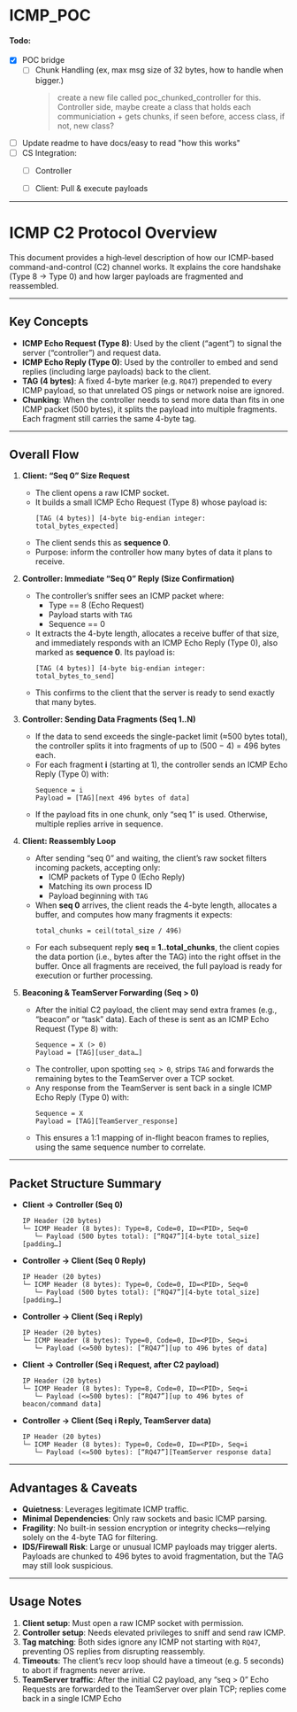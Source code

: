 # ICMP_POC

#### Todo:

 - [X] POC bridge
    - [ ] Chunk Handling (ex, max msg size of 32 bytes, how to handle when bigger.)
        > create a new file called poc_chunked_controller for this.
        Controller side, maybe create a class that holds each communiciation + gets chunks, if seen before, access class, if not, new class?

 - [ ] Update readme to have docs/easy to read "how this works"
 - [ ] CS Integration:
    - [ ] Controller
    - [ ] Client:
        Pull & execute payloads


---
# ICMP C2 Protocol Overview

This document provides a high‐level description of how our ICMP-based command-and-control (C2) channel works. It explains the core handshake (Type 8 → Type 0) and how larger payloads are fragmented and reassembled.

---

## Key Concepts

- **ICMP Echo Request (Type 8)**: Used by the client (“agent”) to signal the server (“controller”) and request data.
- **ICMP Echo Reply (Type 0)**: Used by the controller to embed and send replies (including large payloads) back to the client.
- **TAG (4 bytes)**: A fixed 4-byte marker (e.g. `RQ47`) prepended to every ICMP payload, so that unrelated OS pings or network noise are ignored.
- **Chunking**: When the controller needs to send more data than fits in one ICMP packet (500 bytes), it splits the payload into multiple fragments. Each fragment still carries the same 4-byte tag.

---

## Overall Flow

1. **Client: “Seq 0” Size Request**  
   - The client opens a raw ICMP socket.  
   - It builds a small ICMP Echo Request (Type 8) whose payload is:  
     ```
     [TAG (4 bytes)] [4-byte big-endian integer: total_bytes_expected]
     ```  
   - The client sends this as **sequence 0**.  
   - Purpose: inform the controller how many bytes of data it plans to receive.

2. **Controller: Immediate “Seq 0” Reply (Size Confirmation)**  
   - The controller’s sniffer sees an ICMP packet where:  
     - Type == 8 (Echo Request)  
     - Payload starts with `TAG`  
     - Sequence == 0  
   - It extracts the 4-byte length, allocates a receive buffer of that size, and immediately responds with an ICMP Echo Reply (Type 0), also marked as **sequence 0**. Its payload is:  
     ```
     [TAG (4 bytes)] [4-byte big-endian integer: total_bytes_to_send]
     ```  
   - This confirms to the client that the server is ready to send exactly that many bytes.

3. **Controller: Sending Data Fragments (Seq 1..N)**  
   - If the data to send exceeds the single-packet limit (≈500 bytes total), the controller splits it into fragments of up to (500 − 4) = 496 bytes each.  
   - For each fragment **i** (starting at 1), the controller sends an ICMP Echo Reply (Type 0) with:  
     ```
     Sequence = i  
     Payload = [TAG][next 496 bytes of data]
     ```  
   - If the payload fits in one chunk, only “seq 1” is used. Otherwise, multiple replies arrive in sequence.

4. **Client: Reassembly Loop**  
   - After sending “seq 0” and waiting, the client’s raw socket filters incoming packets, accepting only:  
     - ICMP packets of Type 0 (Echo Reply)  
     - Matching its own process ID  
     - Payload beginning with `TAG`  
   - When **seq 0** arrives, the client reads the 4-byte length, allocates a buffer, and computes how many fragments it expects:  
     ```
     total_chunks = ceil(total_size / 496)
     ```  
   - For each subsequent reply **seq = 1..total_chunks**, the client copies the data portion (i.e., bytes after the TAG) into the right offset in the buffer. Once all fragments are received, the full payload is ready for execution or further processing.

5. **Beaconing & TeamServer Forwarding (Seq > 0)**  
   - After the initial C2 payload, the client may send extra frames (e.g., “beacon” or “task” data). Each of these is sent as an ICMP Echo Request (Type 8) with:  
     ```
     Sequence = X (> 0)  
     Payload = [TAG][user_data…]
     ```  
   - The controller, upon spotting `seq > 0`, strips `TAG` and forwards the remaining bytes to the TeamServer over a TCP socket.  
   - Any response from the TeamServer is sent back in a single ICMP Echo Reply (Type 0) with:  
     ```
     Sequence = X  
     Payload = [TAG][TeamServer_response]
     ```  
   - This ensures a 1:1 mapping of in-flight beacon frames to replies, using the same sequence number to correlate.

---

## Packet Structure Summary

- **Client → Controller (Seq 0)**  
  ```
  IP Header (20 bytes)
  └─ ICMP Header (8 bytes): Type=8, Code=0, ID=<PID>, Seq=0
     └─ Payload (500 bytes total): [“RQ47”][4-byte total_size][padding…]
  ```

- **Controller → Client (Seq 0 Reply)**  
  ```
  IP Header (20 bytes)
  └─ ICMP Header (8 bytes): Type=0, Code=0, ID=<PID>, Seq=0
     └─ Payload (500 bytes total): [“RQ47”][4-byte total_size][padding…]
  ```

- **Controller → Client (Seq i Reply)**  
  ```
  IP Header (20 bytes)
  └─ ICMP Header (8 bytes): Type=0, Code=0, ID=<PID>, Seq=i
     └─ Payload (<=500 bytes): [“RQ47”][up to 496 bytes of data]
  ```

- **Client → Controller (Seq i Request, after C2 payload)**  
  ```
  IP Header (20 bytes)
  └─ ICMP Header (8 bytes): Type=8, Code=0, ID=<PID>, Seq=i
     └─ Payload (<=500 bytes): [“RQ47”][up to 496 bytes of beacon/command data]
  ```

- **Controller → Client (Seq i Reply, TeamServer data)**  
  ```
  IP Header (20 bytes)
  └─ ICMP Header (8 bytes): Type=0, Code=0, ID=<PID>, Seq=i
     └─ Payload (<=500 bytes): [“RQ47”][TeamServer response data]
  ```

---

## Advantages & Caveats

- **Quietness**: Leverages legitimate ICMP traffic.  
- **Minimal Dependencies**: Only raw sockets and basic ICMP parsing.  
- **Fragility**: No built-in session encryption or integrity checks—relying solely on the 4-byte TAG for filtering.  
- **IDS/Firewall Risk**: Large or unusual ICMP payloads may trigger alerts. Payloads are chunked to 496 bytes to avoid fragmentation, but the TAG may still look suspicious.

---

## Usage Notes

1. **Client setup**: Must open a raw ICMP socket with permission.  
2. **Controller setup**: Needs elevated privileges to sniff and send raw ICMP.  
3. **Tag matching**: Both sides ignore any ICMP not starting with `RQ47`, preventing OS replies from disrupting reassembly.  
4. **Timeouts**: The client’s recv loop should have a timeout (e.g. 5 seconds) to abort if fragments never arrive.  
5. **TeamServer traffic**: After the initial C2 payload, any “seq > 0” Echo Requests are forwarded to the TeamServer over plain TCP; replies come back in a single ICMP Echo 